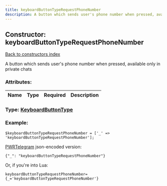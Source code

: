 ```yaml
---
title: keyboardButtonTypeRequestPhoneNumber
description: A button which sends user's phone number when pressed, available only in private chats
---
```

## Constructor: keyboardButtonTypeRequestPhoneNumber  
[Back to constructors index](index.md)



A button which sends user's phone number when pressed, available only in private chats

### Attributes:

| Name     |    Type       | Required | Description |
|----------|:-------------:|:--------:|------------:|



### Type: [KeyboardButtonType](../types/KeyboardButtonType.md)


### Example:

```
$keyboardButtonTypeRequestPhoneNumber = ['_' => 'keyboardButtonTypeRequestPhoneNumber'];
```  

[PWRTelegram](https://pwrtelegram.xyz) json-encoded version:

```
{"_": "keyboardButtonTypeRequestPhoneNumber"}
```


Or, if you're into Lua:  


```
keyboardButtonTypeRequestPhoneNumber={_='keyboardButtonTypeRequestPhoneNumber'}

```


